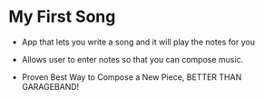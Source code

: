 # My First Song

* App that lets you write a song and it will play the notes for you

* Allows user to enter notes so that you can compose music.

* Proven Best Way to Compose a New Piece, BETTER THAN GARAGEBAND! 

